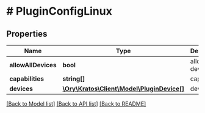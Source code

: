 # # PluginConfigLinux

## Properties

Name | Type | Description | Notes
------------ | ------------- | ------------- | -------------
**allowAllDevices** | **bool** | allow all devices |
**capabilities** | **string[]** | capabilities |
**devices** | [**\Ory\Kratos\Client\Model\PluginDevice[]**](PluginDevice.md) | devices |

[[Back to Model list]](../../README.md#models) [[Back to API list]](../../README.md#endpoints) [[Back to README]](../../README.md)
